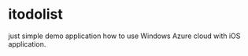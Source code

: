 itodolist
=========

just simple demo application how to use Windows Azure cloud with iOS application.
